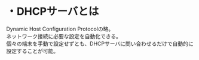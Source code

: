 # ・DHCPサーバとは  
Dynamic Host Configuration Protocolの略。  
ネットワーク接続に必要な設定を自動化できる。  
個々の端末を手動で設定せずとも、DHCPサーバに問い合わせるだけで自動的に設定することが可能。